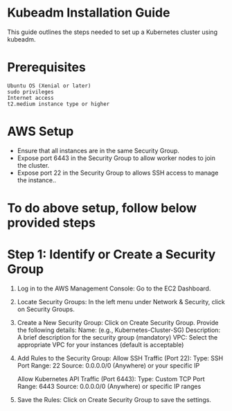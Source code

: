 # Kubeadm Installation Guide

This guide outlines the steps needed to set up a Kubernetes cluster using kubeadm.

# Prerequisites

    Ubuntu OS (Xenial or later)
    sudo privileges
    Internet access
    t2.medium instance type or higher

# AWS Setup

- Ensure that all instances are in the same Security Group.
- Expose port 6443 in the Security Group to allow worker nodes to join the cluster.
- Expose port 22 in the Security Group to allows SSH access to manage the instance..

# To do above setup, follow below provided steps


# Step 1: Identify or Create a Security Group

1. Log in to the AWS Management Console:
    Go to the EC2 Dashboard.

2. Locate Security Groups:
    In the left menu under Network & Security, click on Security Groups.

3. Create a New Security Group:
    Click on Create Security Group.
    Provide the following details:
           Name: (e.g., Kubernetes-Cluster-SG)
            Description: A brief description for the security group (mandatory)
            VPC: Select the appropriate VPC for your instances (default is acceptable)

4. Add Rules to the Security Group:
    Allow SSH Traffic (Port 22):
        Type: SSH
        Port Range: 22
        Source: 0.0.0.0/0 (Anywhere) or your specific IP

    Allow Kubernetes API Traffic (Port 6443):
        Type: Custom TCP
        Port Range: 6443
        Source: 0.0.0.0/0 (Anywhere) or specific IP ranges

5. Save the Rules:
   Click on Create Security Group to save the settings.


